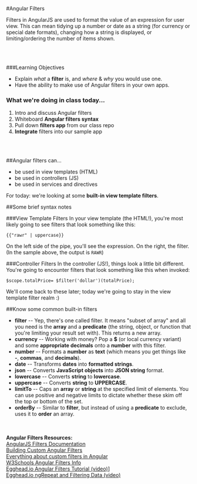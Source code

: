 #Angular Filters

Filters in AngularJS are used to format the value of an expression for user view. This can mean tidying up a number or date as a string (for currency or special date formats), changing how a string is displayed, or limiting/ordering the number of items shown.

<br><br>

###Learning Objectives
- Explain *what* a **filter** is, and *where* & *why* you would use one.
- Have the ability to make use of Angular filters in your own apps.

### What we're doing in class today...
1. Intro and discuss Angular filters
2. Whiteboard **Angular filters syntax**
3. Pull down **filters app** from our class repo
4. **Integrate** filters into our sample app

<br><br>


##Angular filters can…

- be used in view templates (HTML)
- be used in controllers (JS)
- be used in services and directives 

For today: we're looking at some **built-in view template filters**.


##Some brief syntax notes

###View Template Filters
In your view template (the HTML!), you're most likely going to see filters that look something like this:

```{{"rawr" | uppercase}}```

On the left side of the pipe, you'll see the expression. On the right, the filter. (In the sample above, the output is ```RAWR```)

###Controller Filters
In the controller (JS!), things look a little bit different. You're going to encounter filters that look something like this when invoked:

```$scope.totalPrice= $filter('dollar')(totalPrice);```

We'll come back to these later; today we're going to stay in the view template filter realm :)


##Know some common built-in filters

- **filter** -- Yep, there's one called filter. It means "subset of array" and all you need is the **array** and a **predicate** (the string, object, or function that you're limiting your result set with). This returns a new array.
- **currency** -- Working with money? Pop a **$** (or local currency variant) and some **appropriate decimals** onto a **number** with this filter.
- **number**	-- Formats a **number** as **text** (which means you get things like **-**, **commas**, and **decimals**).
- **date** -- Transforms **dates** into **formatted strings**.
- **json** -- Converts **JavaScript objects** into **JSON string** format.
- **lowercase**	-- Converts **string** to **lowercase**.
- **uppercase**	-- Converts **string** to **UPPERCASE**.
- **limitTo**	 -- Caps an **array** or **string** at the specified limit of elements. You can use positive and negative limits to dictate whether these skim off the top or bottom of the set.
- **orderBy** -- Similar to **filter**, but instead of using a **predicate** to exclude, uses it to **order** an array.
<br><br><br>

**Angular Filters Resources:**
<br>[AngularJS Filters Documentation](https://docs.angularjs.org/guide/filter)
<br>[Building Custom Angular Filters](https://docs.angularjs.org/tutorial/step_09)
<br>[Everything about custom filters in Angular](http://toddmotto.com/everything-about-custom-filters-in-angular-js/)
<br>[W3Schools Angular Filters Info](http://www.w3schools.com/angular/angular_filters.asp)
<br>[Egghead.io Angular Filters Tutorial (video)](https://egghead.io/lessons/angularjs-filters)]
<br>[Egghead.io ngRepeat and Filtering Data (video)](https://egghead.io/lessons/angularjs-ngrepeat-and-filtering-data)



<br><br><br><br><br>
